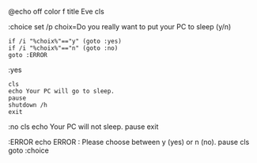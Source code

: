 @echo off
color f
title Eve
cls

:choice
set /p choix=Do you really want to put your PC to sleep (y/n)

    if /i "%choix%"=="y" (goto :yes)
    if /i "%choix%"=="n" (goto :no)
    goto :ERROR

:yes

    cls
    echo Your PC will go to sleep.
    pause
    shutdown /h
    exit

:no
    cls
    echo Your PC will not sleep.
    pause
    exit

:ERROR
    echo ERROR : Please choose between y (yes) or n (no).
    pause
    cls
    goto :choice
